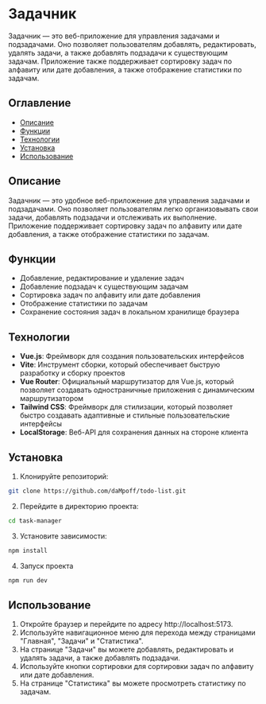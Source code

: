 # Задачник

Задачник — это веб-приложение для управления задачами и подзадачами. Оно позволяет пользователям добавлять, редактировать, удалять задачи, а также добавлять подзадачи к существующим задачам. Приложение также поддерживает сортировку задач по алфавиту или дате добавления, а также отображение статистики по задачам.

## Оглавление

-   [Описание](#описание)
-   [Функции](#функции)
-   [Технологии](#технологии)
-   [Установка](#установка)
-   [Использование](#использование)

## Описание

Задачник — это удобное веб-приложение для управления задачами и подзадачами. Оно позволяет пользователям легко организовывать свои задачи, добавлять подзадачи и отслеживать их выполнение. Приложение поддерживает сортировку задач по алфавиту или дате добавления, а также отображение статистики по задачам.

## Функции

-   Добавление, редактирование и удаление задач
-   Добавление подзадач к существующим задачам
-   Сортировка задач по алфавиту или дате добавления
-   Отображение статистики по задачам
-   Сохранение состояния задач в локальном хранилище браузера

## Технологии

-   **Vue.js**: Фреймворк для создания пользовательских интерфейсов
-   **Vite**: Инструмент сборки, который обеспечивает быструю разработку и сборку проектов
-   **Vue Router**: Официальный маршрутизатор для Vue.js, который позволяет создавать одностраничные приложения с динамическим маршрутизатором
-   **Tailwind CSS**: Фреймворк для стилизации, который позволяет быстро создавать адаптивные и стильные пользовательские интерфейсы
-   **LocalStorage**: Веб-API для сохранения данных на стороне клиента

## Установка

1. Клонируйте репозиторий:

```bash
git clone https://github.com/daMpoff/todo-list.git
```

2. Перейдите в директорию проекта:

```bash
cd task-manager
```

3. Установите зависимости:

```bash
npm install
```

4. Запуск проекта

```bash
npm run dev
```

## Использование

1. Откройте браузер и перейдите по адресу http://localhost:5173.
2. Используйте навигационное меню для перехода между страницами "Главная", "Задачи" и "Статистика".
3. На странице "Задачи" вы можете добавлять, редактировать и удалять задачи, а также добавлять подзадачи.
4. Используйте кнопки сортировки для сортировки задач по алфавиту или дате добавления.
5. На странице "Статистика" вы можете просмотреть статистику по задачам.
